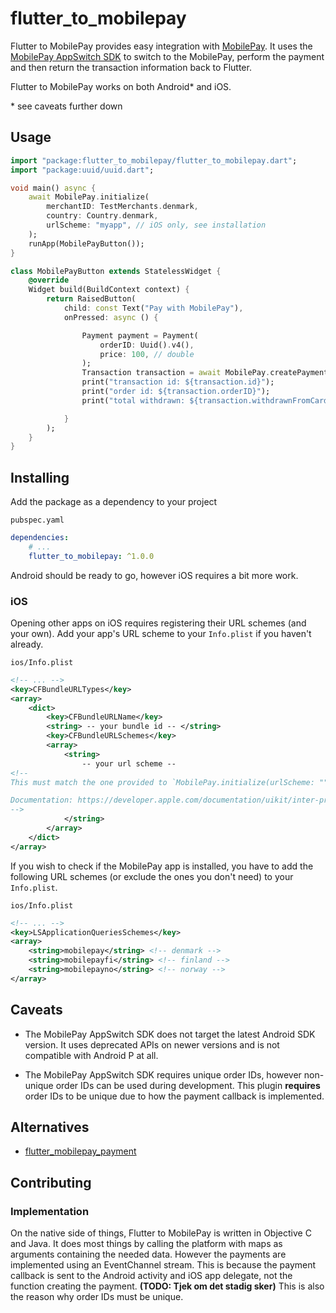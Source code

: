 # flutter_to_mobilepay

Flutter to MobilePay provides easy integration with [MobilePay](https://developer.mobilepay.dk/). It uses the [MobilePay AppSwitch SDK](https://developer.mobilepay.dk/faq/appswitch) to switch to the MobilePay, perform the payment and then return the transaction information back to
Flutter.

Flutter to MobilePay works on both Android\* and iOS.

\* see caveats further down

## Usage

```dart
import "package:flutter_to_mobilepay/flutter_to_mobilepay.dart";
import "package:uuid/uuid.dart";

void main() async {
    await MobilePay.initialize(
        merchantID: TestMerchants.denmark,
        country: Country.denmark,
        urlScheme: "myapp", // iOS only, see installation
    );
    runApp(MobilePayButton());
}

class MobilePayButton extends StatelessWidget {
    @override
    Widget build(BuildContext context) {
        return RaisedButton(
            child: const Text("Pay with MobilePay"),
            onPressed: async () {

                Payment payment = Payment(
                    orderID: Uuid().v4(),
                    price: 100, // double
                );
                Transaction transaction = await MobilePay.createPayment(payment);
                print("transaction id: ${transaction.id}");
                print("order id: ${transaction.orderID}");
                print("total withdrawn: ${transaction.withdrawnFromCard}");

            }
        );
    }
}
```

## Installing

Add the package as a dependency to your project

`pubspec.yaml`

```yaml
dependencies:
    # ...
    flutter_to_mobilepay: ^1.0.0
```

Android should be ready to go, however iOS requires a bit more work.

### iOS

Opening other apps on iOS requires registering their URL schemes (and your own). Add your app's URL scheme to your `Info.plist` if you haven't already.

`ios/Info.plist`

```xml
<!-- ... -->
<key>CFBundleURLTypes</key>
<array>
    <dict>
        <key>CFBundleURLName</key>
        <string> -- your bundle id -- </string>
        <key>CFBundleURLSchemes</key>
        <array>
            <string>
                -- your url scheme --
<!--
This must match the one provided to `MobilePay.initialize(urlScheme: "")`

Documentation: https://developer.apple.com/documentation/uikit/inter-process_communication/allowing_apps_and_websites_to_link_to_your_content/defining_a_custom_url_scheme_for_your_app
-->
            </string>
        </array>
    </dict>
</array>
```

If you wish to check if the MobilePay app is installed, you have to add the following URL schemes (or exclude the ones you don't need) to your `Info.plist`.

`ios/Info.plist`

```xml
<!-- ... -->
<key>LSApplicationQueriesSchemes</key>
<array>
    <string>mobilepay</string> <!-- denmark -->
    <string>mobilepayfi</string> <!-- finland -->
    <string>mobilepayno</string> <!-- norway -->
</array>
```

## Caveats

-   The MobilePay AppSwitch SDK does not target the latest Android SDK version. It uses deprecated APIs on newer versions and is not compatible with Android P at all.

-   The MobilePay AppSwitch SDK requires unique order IDs, however non-unique order IDs can be used during development. This plugin **requires** order IDs to be unique due to how the payment callback is implemented.

## Alternatives

-   [flutter_mobilepay_payment](https://pub.dev/packages/flutter_mobilepay_payment)

## Contributing

### Implementation

On the native side of things, Flutter to MobilePay is written in Objective C and Java. It does most things by calling the platform with maps as arguments containing the needed data. However the payments are implemented using an EventChannel stream. This is because the payment callback is sent to the Android activity and iOS app delegate, not the function creating the payment. **(TODO: Tjek om det stadig sker)** This is also the reason why order IDs must be unique.
